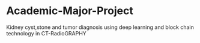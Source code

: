 # Academic-Major-Project
Kidney cyst,stone and tumor diagnosis using deep learning and block chain technology in CT-RadioGRAPHY
